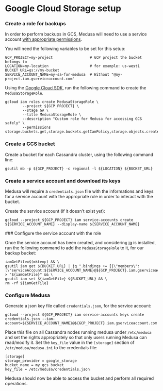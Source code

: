 Google Cloud Storage setup
==========================

### Create a role for backups

In order to perform backups in GCS, Medusa will need to use a service account [with appropriate permissions](permissions-setup.md).

You will need the following variables to be set for this setup:

```
GCP_PROJECT=my-project                 # GCP project the bucket belongs to
LOCATION=my-location                   # for example: us-west1
BUCKET_URL=gs://my-bucket
SERVICE_ACCOUNT_NAME=my-sa-for-medusa  # Without "@my-project.iam.gserviceaccount.com"  
```

Using the [Google Cloud SDK](https://cloud.google.com/sdk/install), run the following command to create the `MedusaStorageRole`.  

```
gcloud iam roles create MedusaStorageRole \
        --project ${GCP_PROJECT} \
        --stage GA \
        --title MedusaStorageRole \
        --description "Custom role for Medusa for accessing GCS safely" \
        --permissions storage.buckets.get,storage.buckets.getIamPolicy,storage.objects.create,storage.objects.delete,storage.objects.get,storage.objects.getIamPolicy,storage.objects.list
```

### Create a GCS bucket

Create a bucket for each Cassandra cluster, using the following command line:

```
gsutil mb -p ${GCP_PROJECT} -c regional -l ${LOCATION} ${BUCKET_URL}
```

### Create a service account and download its keys

Medusa will require a `credentials.json` file with the informations and keys for a service account with the appropriate role in order to interact with the bucket.

Create the service account (if it doesn't exist yet):

```
gcloud --project ${GCP_PROJECT} iam service-accounts create ${SERVICE_ACCOUNT_NAME} --display-name ${SERVICE_ACCOUNT_NAME}
```

### Configure the service account with the role

Once the service account has been created, and considering [jq](https://stedolan.github.io/jq/) is installed, run the following command to add the `MedusaStorageRole` to it, for our backup bucket:

```
iamGetFile=$(mktemp) && \
gsutil iam get ${BUCKET_URL} | jq ".bindings += [{\"members\":[\"serviceAccount:${SERVICE_ACCOUNT_NAME}@${GCP_PROJECT}.iam.gserviceaccount.com\"],\"role\":\"projects/${GCP_PROJECT}/roles/MedusaStorageRole\"}]" > "${iamGetFile}" && \
gsutil iam set ${iamGetFile} ${BUCKET_URL} && \
rm -rf ${iamGetFile}
```

### Configure Medusa

Generate a json key file called `credentials.json`, for the service account:

```
gcloud --project ${GCP_PROJECT} iam service-accounts keys create credentials.json --iam-account=${SERVICE_ACCOUNT_NAME}@${GCP_PROJECT}.iam.gserviceaccount.com
```

Place this file on all Cassandra nodes running medusa under `/etc/medusa` and set the rights appropriately so that only users running Medusa can read/modify it.
Set the `key_file` value in the `[storage]` section of `/etc/medusa/medusa.ini` to the credentials file:  

```
[storage]
storage_provider = google_storage
bucket_name = my_gcs_bucket
key_file = /etc/medusa/credentials.json
```

Medusa should now be able to access the bucket and perform all required operations.
